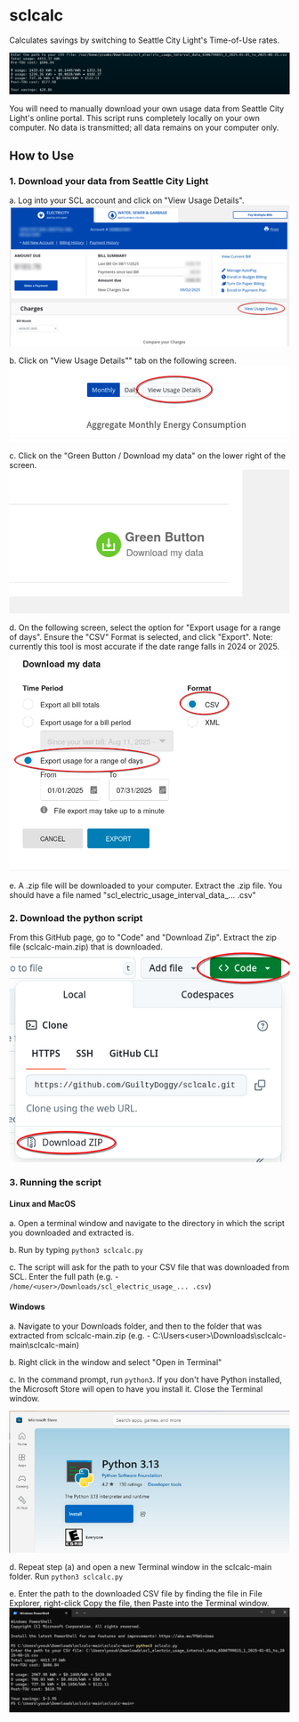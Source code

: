 # sclcalc
Calculates savings by switching to Seattle City Light's Time-of-Use rates.

![Output sample screenshot](blob/OutputSample.png)

You will need to manually download your own usage data from Seattle City Light's online portal. This script runs completely locally on your own computer. No data is transmitted; all data remains on your computer only. 

## How to Use

### 1. Download your data from Seattle City Light
a. Log into your SCL account and click on "View Usage Details".
![View Usage Details](blob/ViewUsageDetails.png)

b. Click on "View Usage Details"" tab on the following screen.
![View Usage Details tab](blob/ViewUsageDetails2.png)

c. Click on the "Green Button / Download my data" on the lower right of the screen.
![Green Button](blob/GreenButton.png)

d. On the following screen, select the option for "Export usage for a range of days". Ensure the "CSV" Format is selected, and click "Export". Note: currently this tool is most accurate if the date range falls in 2024 or 2025.
![Export Data](blob/ExportData.png)

e. A .zip file will be downloaded to your computer. Extract the .zip file. You should have a file named "scl_electric_usage_interval_data_... .csv"

### 2. Download the python script
From this GitHub page, go to "Code" and "Download Zip". Extract the zip file (sclcalc-main.zip) that is downloaded.
![Download Zip](blob/DownloadZip.png)

### 3. Running the script

#### Linux and MacOS
a. Open a terminal window and navigate to the directory in which the script you downloaded and extracted is. 

b. Run by typing `python3 sclcalc.py`

c. The script will ask for the path to your CSV file that was downloaded from SCL. Enter the full path (e.g. - `/home/<user>/Downloads/scl_electric_usage_... .csv`)

#### Windows
a. Navigate to your Downloads folder, and then to the folder that was extracted from sclcalc-main.zip (e.g. - C:\Users\<user>\Downloads\sclcalc-main\sclcalc-main)

b. Right click in the window and select "Open in Terminal"

c. In the command prompt, run `python3`. If you don't have Python installed, the Microsoft Store will open to have you install it. Close the Terminal window.

![Microsoft Store](blob/MicrosoftStore.png)

d. Repeat step (a) and open a new Terminal window in the sclcalc-main folder. Run `python3 sclcalc.py`

e. Enter the path to the downloaded CSV file by finding the file in File Explorer, right-click Copy the file, then Paste into the Terminal window.
![Windows Shell](blob/WindowsShell.png)
